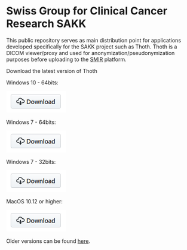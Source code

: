 # Swiss Group for Clinical Cancer Research SAKK

This public repository serves as main distribution point for applications developed specifically for the SAKK project such as Thoth. Thoth is a DICOM viewer/proxy and used for anonymization/pseudonymization purposes before uploading to the [SMIR](https://www.smir.ch) platform.

Download the latest version of Thoth

Windows 10 - 64bits:

[![download](https://github.com/IDSC-io/SAKK/blob/master/assets/github_download.png)](https://github.com/IDSC-io/sakk/releases/download/v0.0.15.35/ThothSAKK_Win10_0_0_15_35.zip)

Windows 7 - 64bits: 

[![download](https://github.com/IDSC-io/SAKK/blob/master/assets/github_download.png)](https://github.com/IDSC-io/sakk/releases/download/v0.0.15.35/ThothSAKK_Win7_0_0_15_35.zip)

Windows 7 - 32bits: 

[![download](https://github.com/IDSC-io/SAKK/blob/master/assets/github_download.png)](https://github.com/IDSC-io/sakk/releases/download/v0.0.15.35/ThothSAKK_Win7_32bits_0_0_15_35.zip)


MacOS 10.12 or higher: 

[![download](https://github.com/IDSC-io/SAKK/blob/master/assets/github_download.png)](https://github.com/IDSC-io/sakk/releases/download/v0.0.15.35/ThothSAKK_Mac_0_0_15_35.zip)


Older versions can be found [here](https://github.com/IDSC-io/SAKK/releases).
